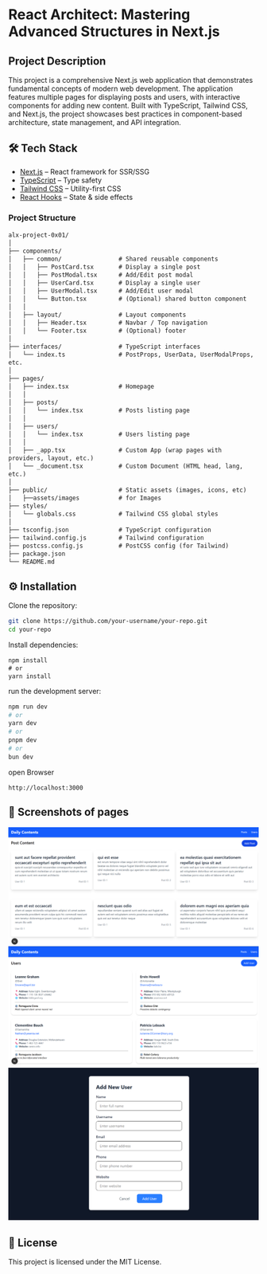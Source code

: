 
# React Architect: Mastering Advanced Structures in Next.js

## Project Description
This project is a comprehensive Next.js web application that demonstrates fundamental concepts of modern web development. The application features multiple pages for displaying posts and users, with interactive components for adding new content. Built with TypeScript, Tailwind CSS, and Next.js, the project showcases best practices in component-based architecture, state management, and API integration.

## 🛠 Tech Stack
- [Next.js](https://nextjs.org/) – React framework for SSR/SSG
- [TypeScript](https://www.typescriptlang.org/) – Type safety
- [Tailwind CSS](https://tailwindcss.com/) – Utility-first CSS
- [React Hooks](https://react.dev/) – State & side effects


### Project Structure

```
alx-project-0x01/
│
├── components/
│   ├── common/                # Shared reusable components
│   │   ├── PostCard.tsx       # Display a single post
│   │   ├── PostModal.tsx      # Add/Edit post modal
│   │   ├── UserCard.tsx       # Display a single user
│   │   ├── UserModal.tsx      # Add/Edit user modal
│   │   └── Button.tsx         # (Optional) shared button component
│   │
│   ├── layout/                # Layout components
│   │   ├── Header.tsx         # Navbar / Top navigation
│   │   └── Footer.tsx         # (Optional) footer
│
├── interfaces/                # TypeScript interfaces
│   └── index.ts               # PostProps, UserData, UserModalProps, etc.
│
├── pages/
│   ├── index.tsx              # Homepage
│   │
│   ├── posts/                 
│   │   └── index.tsx          # Posts listing page
│   │
│   ├── users/                 
│   │   └── index.tsx          # Users listing page
│   │
│   ├── _app.tsx               # Custom App (wrap pages with providers, layout, etc.)
│   └── _document.tsx          # Custom Document (HTML head, lang, etc.)
│
├── public/                    # Static assets (images, icons, etc)
│   ├──assets/images           # for Images
├── styles/                    
│   └── globals.css            # Tailwind CSS global styles
│
├── tsconfig.json              # TypeScript configuration
├── tailwind.config.js         # Tailwind configuration
├── postcss.config.js          # PostCSS config (for Tailwind)
├── package.json
└── README.md
```

## ⚙️ Installation

Clone the repository:
```bash
git clone https://github.com/your-username/your-repo.git
cd your-repo
```
Install dependencies:
```
npm install
# or
yarn install

```

 run the development server:

```bash
npm run dev
# or
yarn dev
# or
pnpm dev
# or
bun dev
```
open Browser
```
http://localhost:3000
```

## 📸 Screenshots of pages

![Posts Page](./public/assets/images/postsHomePage.png)
![Users Modal](./public/assets/images/UsersHomePage.png)
![Add New User](./public/assets/images/newUser.png)

## 📄 License
This project is licensed under the MIT License.

